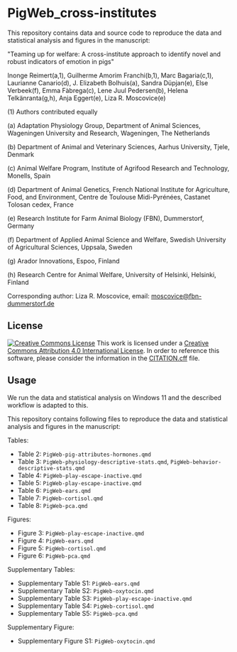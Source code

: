 # PigWeb_cross-institutes
This repository contains data and source code to reproduce the data and statistical analysis and figures in the manuscript:

"Teaming up for welfare: A cross-institute approach to identify novel and robust indicators of emotion in pigs"

Inonge Reimert(a,1), Guilherme Amorim Franchi(b,1), Marc Bagaria(c,1), Laurianne Canario(d), J. Elizabeth Bolhuis(a), Sandra Düpjan(e), 
Else Verbeek(f), Emma Fàbrega(c), Lene Juul Pedersen(b), Helena Telkänranta(g,h), Anja Eggert(e), Liza R. Moscovice(e)

(1) Authors contributed equally

(a) Adaptation Physiology Group, Department of Animal Sciences, Wageningen University and Research, Wageningen, The Netherlands

(b) Department of Animal and Veterinary Sciences, Aarhus University, Tjele, Denmark

(c) Animal Welfare Program, Institute of Agrifood Research and Technology, Monells, Spain

(d) Department of Animal Genetics, French National Institute for Agriculture, Food, and Environment, Centre de Toulouse Midi-Pyrénées, Castanet Tolosan cedex, France

(e) Research Institute for Farm Animal Biology (FBN), Dummerstorf, Germany

(f) Department of Applied Animal Science and Welfare, Swedish University of Agricultural Sciences, Uppsala, Sweden

(g) Arador Innovations, Espoo, Finland

(h) Research Centre for Animal Welfare, University of Helsinki, Helsinki, Finland

Corresponding author: Liza R. Moscovice, email: moscovice@fbn-dummerstorf.de

## License
[![Creative Commons License](https://i.creativecommons.org/l/by/4.0/88x31.png)](http://creativecommons.org/licenses/by/4.0/)
This work is licensed under a [Creative Commons Attribution 4.0 International License](http://creativecommons.org/licenses/by/4.0/).
In order to reference this software, please consider the information in the [CITATION.cff](CITATION.cff) file.

## Usage
We run the data and statistical analysis on Windows 11 and the described workflow is adapted to this.

This repository contains following files to reproduce the data and statistical analysis and figures in the manuscript:

Tables:

- Table 2:  `PigWeb-pig-attributes-hormones.qmd`
- Table 3:  `PigWeb-physiology-descriptive-stats.qmd`, `PigWeb-behavior-descriptive-stats.qmd`
- Table 4:  `PigWeb-play-escape-inactive.qmd`
- Table 5:  `PigWeb-play-escape-inactive.qmd`
- Table 6:  `PigWeb-ears.qmd`
- Table 7:  `PigWeb-cortisol.qmd`
- Table 8:  `PigWeb-pca.qmd`

Figures:

- Figure 3: `PigWeb-play-escape-inactive.qmd`
- Figure 4: `PigWeb-ears.qmd`
- Figure 5: `PigWeb-cortisol.qmd`
- Figure 6: `PigWeb-pca.qmd`

Supplementary Tables:

- Supplementary Table S1:  `PigWeb-ears.qmd`
- Supplementary Table S2:  `PigWeb-oxytocin.qmd`
- Supplementary Table S3:  `PigWeb-play-escape-inactive.qmd`
- Supplementary Table S4:  `PigWeb-cortisol.qmd`
- Supplementary Table S5:  `PigWeb-pca.qmd`

Supplementary Figure:

- Supplementary Figure S1: `PigWeb-oxytocin.qmd`
